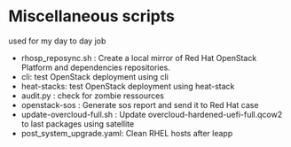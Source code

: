 # Miscellaneous scripts
used for my day to day job

* rhosp_reposync.sh : Create a local mirror of Red Hat OpenStack Platform and dependencies repositories.
* cli: test OpenStack deployment using cli
* heat-stacks: test OpenStack deployment using heat-stack
* audit.py : check for zombie ressources
* openstack-sos : Generate sos report and send it to Red Hat case
* update-overcloud-full.sh : Update overcloud-hardened-uefi-full.qcow2 to last packages using satellite
* post_system_upgrade.yaml: Clean RHEL hosts after leapp
